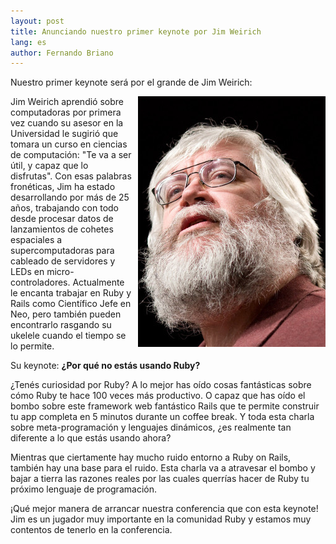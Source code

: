 ```yaml
---
layout: post
title: Anunciando nuestro primer keynote por Jim Weirich
lang: es
author: Fernando Briano
---
```

Nuestro primer keynote será por el grande de Jim Weirich:

<img src="/media/img/speakers/jim-weirich.jpg" style="float:right; margin-left: 10px;" alt="Jim Weirich"/>Jim Weirich aprendió sobre computadoras por primera vez cuando su asesor en la Universidad le sugirió que tomara un curso en ciencias de computación: "Te va a ser útil, y capaz que lo disfrutas". Con esas palabras fronéticas, Jim ha estado desarrollando por más de 25 años, trabajando con todo desde procesar datos de lanzamientos de cohetes espaciales a supercomputadoras para cableado de servidores y LEDs en micro-controladores. Actualmente le encanta trabajar en Ruby y Rails como Científico Jefe en Neo, pero también pueden encontrarlo rasgando su ukelele cuando el tiempo se lo permite.

Su keynote: **¿Por qué no estás usando Ruby?**

¿Tenés curiosidad por Ruby? A lo mejor has oído cosas fantásticas sobre cómo Ruby te hace 100 veces más productivo. O capaz que has oído el bombo sobre este framework web fantástico Rails que te permite construir tu app completa en 5 minutos durante un coffee break. Y toda esta charla sobre meta-programación y lenguajes dinámicos, ¿es realmente tan diferente a lo que estás usando ahora?

Mientras que ciertamente hay mucho ruido entorno a Ruby on Rails, también hay una base para el ruido. Esta charla va a atravesar el bombo y bajar a tierra las razones reales por las cuales querrías hacer de Ruby tu próximo lenguaje de programación.

¡Qué mejor manera de arrancar nuestra conferencia que con esta keynote! Jim es un jugador muy importante en la comunidad Ruby y estamos muy contentos de tenerlo en la conferencia.
